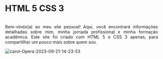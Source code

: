 # HTML 5 CSS 3


<p align="justify"><br> Bem-vindo(a) ao meu site pessoal! Aqui, você encontrará informações detalhadas sobre mim, minha jornada profissional e minha formação acadêmica. Este site foi criado com HTML 5 e CSS 3 apenas, para compartilhar um pouco mais sobre quem sou.</p>

![carol-Opera-2023-09-21-14-23-53](https://github.com/CarolinadeBrito/HTML-5_CSS-3/assets/69098904/293a958f-535a-401c-b153-3a1cd363e310)


